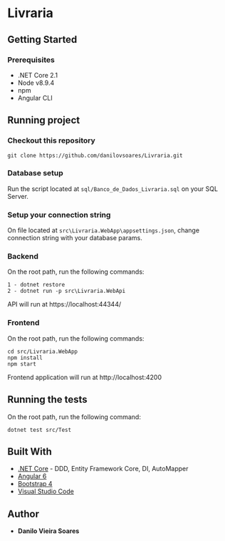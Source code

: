 # Livraria

## Getting Started

### Prerequisites

* .NET Core 2.1
* Node v8.9.4
* npm 
* Angular CLI

## Running project

### Checkout this repository 

```
git clone https://github.com/danilovsoares/Livraria.git
```

### Database setup
Run the script located at `sql/Banco_de_Dados_Livraria.sql` on your SQL Server.

### Setup your connection string
On file located at `src\Livraria.WebApp\appsettings.json`, change connection string with your database params.

### Backend 

On the root path, run the following commands:

```
1 - dotnet restore
2 - dotnet run -p src\Livraria.WebApi
```

API will run at https://localhost:44344/

### Frontend

On the root path, run the following commands:

```
cd src/Livraria.WebApp
npm install 
npm start
```

Frontend application will run at http://localhost:4200

## Running the tests

On the root path, run the following command:

```
dotnet test src/Test
```


## Built With

* [.NET Core](https://www.microsoft.com/net/learn/get-started/) - DDD, Entity Framework Core, DI, AutoMapper
* [Angular 6](https://angular.io/)
* [Bootstrap 4](https://getbootstrap.com/docs/4.1/getting-started/introduction/)
* [Visual Studio Code](https://rometools.github.io/rome/) 

## Author

* **Danilo Vieira Soares** 
